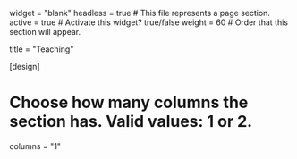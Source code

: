 widget = "blank"
headless = true  # This file represents a page section.
active = true   # Activate this widget? true/false
weight = 60  # Order that this section will appear.

title = "Teaching"

[design]
  # Choose how many columns the section has. Valid values: 1 or 2.
  columns = "1"
